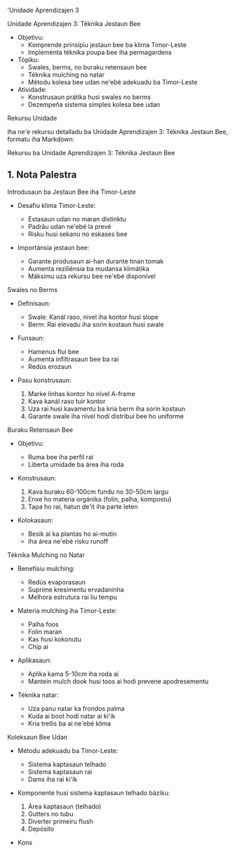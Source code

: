 'Unidade Aprendizajen 3

Unidade Aprendizajen 3: Téknika Jestaun Bee
- Objetivu:
  * Komprende prinsípiu jestaun bee ba klima Timor-Leste
  * Impleménta téknika poupa bee iha permagardens
- Tópiku:
  * Swales, berms, no buraku retensaun bee
  * Téknika mulching no natar
  * Métodu kolesa bee udan ne'ebé adekuadu ba Timor-Leste
- Atividade:
  * Konstrusaun prátika husi swales no berms
  * Dezempeña sistema simples kolesa bee udan

Rekursu Unidade

Iha ne'e rekursu detalladu ba Unidade Aprendizajen 3: Téknika Jestaun Bee, formatu iha Markdown:

Rekursu ba Unidade Aprendizajen 3: Téknika Jestaun Bee

## 1. Nota Palestra

Introdusaun ba Jestaun Bee iha Timor-Leste

- Desafiu klima Timor-Leste:
  * Estasaun udan no maran distinktu
  * Padrãu udan ne'ebé la prevé
  * Risku husi sekanu no eskases bee

- Importánsia jestaun bee:
  * Garante produsaun ai-han durante tinan tomak
  * Aumenta reziliénsia ba mudansa klimátika
  * Máksimu uza rekursu bee ne'ebé disponível

Swales no Berms

- Definisaun:
  * Swale: Kanál raso, nível iha kontor husi slope
  * Berm: Rai elevadu iha sorin kostaun husi swale

- Funsaun:
  * Hamenus flui bee
  * Aumenta infiltrasaun bee ba rai
  * Redús erozaun

- Pasu konstrusaun:
  1. Marke linhas kontor ho nível A-frame
  2. Kava kanál raso tuir kontor
  3. Uza rai husi kavamentu ba kria berm iha sorin kostaun
  4. Garante swale iha nível hodi distribui bee ho uniforme

Buraku Retensaun Bee

- Objetivu:
  * Ruma bee iha perfil rai
  * Liberta umidade ba área iha roda

- Konstrusaun:
  1. Kava buraku 60-100cm fundu no 30-50cm largu
  2. Enxe ho materia orgánika (folin, palha, kompostu)
  3. Tapa ho rai, hatun de'it iha parte leten

- Kolokasaun:
  * Besik ai ka plantas ho ai-mutin
  * Iha área ne'ebé risku runoff

Téknika Mulching no Natar

- Benefísiu mulching:
  * Redús evaporasaun
  * Suprime kresimentu ervadaninha
  * Melhora estrutura rai liu tempu

- Materia mulching iha Timor-Leste:
  * Palha foos
  * Folin maran
  * Kas husi kokonutu
  * Chip ai

- Aplikasaun:
  * Aplika kama 5-10cm iha roda ai
  * Mantein mulch dook husi toos ai hodi prevene apodresementu

- Téknika natar:
  * Uza panu natar ka frondos palma
  * Kuda ai boot hodi natar ai ki'ik
  * Kria trellis ba ai ne'ebé klima

Koleksaun Bee Udan

- Métodu adekuadu ba Timor-Leste:
  * Sistema kaptasaun telhado
  * Sistema kaptasaun rai
  * Dams iha rai ki'ik

- Komponente husi sistema kaptasaun telhado báziku:
  1. Área kaptasaun (telhado)
  2. Gutters no tubu
  3. Diverter primeiru flush
  4. Depósito

- Kons